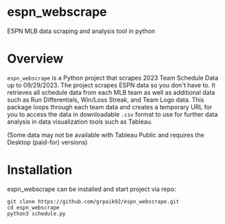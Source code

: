 # espn_webscrape
ESPN MLB data scraping and analysis tool in python

# Overview
`espn_webscrape` is a Python project that scrapes 2023 Team Schedule Data up to 09/29/2023. The project scrapes ESPN data so you don't have to. It retrieves all schedule data from each MLB team as well as additional data such as Run Differentials, Win/Loss Streak, and Team Logo data. This package loops through each team data and creates a temporary URL for you to access the data in downloadable `.csv` format to use for further data analysis in data visualization tools such as Tableau. 

(Some data may not be available with Tableau Public and requires the Desktop (paid-for) versions)

# Installation
espn_webscrape can be installed and start project via repo: 
```
git clone https://github.com/grpaik92/espn_webscrape.git
cd espn_webscrape
python3 schedule.py
```
